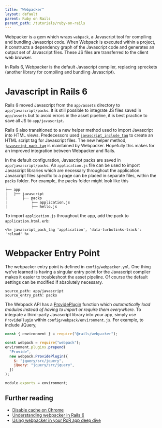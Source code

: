 ```yaml
---
title: "Webpacker"
layout: default
parent: Ruby on Rails
parent_path: /tutorials/ruby-on-rails
---
```

Webpacker is a gem which wraps `webpack`, a Javascript tool for compiling and bundling Javascript code. When Webpack is executed within a project, it constructs a dependency graph of the Javascript code and generates an output set of Javascript files. These JS files are transferred to the client web browser.

In Rails 6, Webpacker is the default Javascript compiler, replacing sprockets (another library for compiling and bundling Javascript). 

# Javascript in Rails 6
Rails 6 moved Javascript from the `app/assets` directory to `app/javascript/packs`. It is still possible to integrate JS files saved in `app/assets` but to avoid errors in the asset pipeline, it is best practice to save all JS to `app/javascript`.

Rails 6 also transitioned to a new helper method used to import Javascript into HTML views. Predecessors used [`javascript_include_tag`](https://apidock.com/rails/ActionView/Helpers/AssetTagHelper/javascript_include_tag) to create an HTML script tag for Javascript files. The new helper method, [`javascript_pack_tag`](https://www.rubydoc.info/github/rails/webpacker/Webpacker%2FHelper:javascript_pack_tag) is maintained by Webpacker. Hopefully this makes for an improved integration between Webpacker and Rails.

In the default configuration, Javascript packs are saved in `app/javascript/packs`. An `application.js` file can be used to import Javascript libraries which are necessary throughout the application. Javascript files specific to a page can be placed in separate files, within the `packs` folder. For example, the packs folder might look like this
```
├── app
|   ├── javascript
|       ├── packs
|           ├── application.js
|           ├── hello.js
```

To import `application.js` throughout the app, add the pack to `application.html.erb`:
```
<%= javascript_pack_tag 'application', 'data-turbolinks-track': 'reload' %>
```

# Webpacker Entry Point
The webpacker entry point is defined in `config/webpacker.yml`. One thing we've learned is having a singular entry point for the Javascript compiler makes it easier to troubleshoot the asset pipeline. Of course the default settings can be modified if absolutely necessary.
```
source_path: app/javascript
source_entry_path: packs
```

The Webpack API has a [ProvidePlugin](https://webpack.js.org/plugins/provide-plugin/) function which *automatically load modules instead of having to import or require them everywhere.* To integrate a third-party Javascript library into your app, simply use `ProvidePlugin` within `config/webpack/environment.js`. For example, to include JQuery,

```javascript
const { environment } = require("@rails/webpacker");

const webpack = require("webpack");
environment.plugins.prepend(
  "Provide",
  new webpack.ProvidePlugin({
    $: "jquery/src/jquery",
    jQuery: "jquery/src/jquery",
  })
);

module.exports = environment;
```





## Further reading
* [Disable cache on Chrome](https://www.technipages.com/google-chrome-how-to-completely-disable-cache)
* [Understanding webpacker in Rails 6](https://prathamesh.tech/2019/08/26/understanding-webpacker-in-rails-6/)
* [Using webpacker in your RoR app deep dive](https://blog.appsignal.com/2021/02/17/using-webpacker-in-your-ruby-on-rails-app-deep-dive.html)